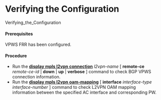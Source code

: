 Verifying the Configuration
===========================

Verifying_the_Configuration

#### Prerequisites

VPWS FRR has been configured.


#### Procedure

* Run the [**display mpls l2vpn connection**](cmdqueryname=display+mpls+l2vpn+connection) *l2vpn-name* [ **remote-ce** *remote-ce-id* | **down** | **up** | **verbose** ] command to check BGP VPWS connection information.
* Run the [**display mpls l2vpn oam-mapping**](cmdqueryname=display+mpls+l2vpn+oam-mapping) [ **interface** *interface-type* *interface-number* ] command to check L2VPN OAM mapping information between the specified AC interface and corresponding PW.